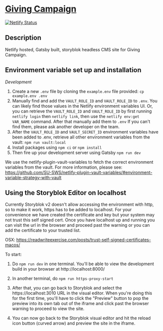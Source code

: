 # [Giving Campaign](https://github.com/SU-SWS/ood-giving-campaign)

[![Netlify Status](https://api.netlify.com/api/v1/badges/738e5599-7329-41a1-8429-82f8540636d9/deploy-status)](https://app.netlify.com/sites/giving-campaign/deploys)

Description
---

Netlify hosted, Gatsby built, storyblok headless CMS site for Giving Campaign.

Environment variable set up and installation
---

_Development_

1. Create a new `.env` file by cloning the `example.env` file provided:
`cp example.env .env`
2. Manually find and add the `VAULT_ROLE_ID` and `VAULT_ROLE_ID` to `.env`. You can likely find those values in the Netlify environment variables UI.
Or, you can retrieve the `VAULT_ROLE_ID` and `VAULT_ROLE_ID` by first running `netlify login` then `netlify link`, then use the `netlify env:get VAR_NAME` command. After that manually add them to `.env`
If you can't find them, please ask another developer on the team.
3. After the `VAULT_ROLE_ID` and `VAULT_SECRET_ID` environment variables have been added to .env, retrieve all other environment variables from the vault:
`npm run vault:local`
4. Install packages using `npm ci` or `npm install`
5. Then fire up your development server using Gatsby
`npm run dev`

We use the netlify-plugin-vault-variables to fetch the correct environment variables from the vault. For more information, please see:
https://github.com/SU-SWS/netlify-plugin-vault-variables/#environment-variable-strategy-with-vault

Using the Storyblok Editor on localhost
---

Currently Storyblok v2 doesn't allow accessing the environment with http, so to make it work, https has to be added to localhost. For your convenience we have created the certificate and key but your system may not trust this self signed cert. Once you have localhost up and running you can visit the url in the browser and proceed past the warning or you can add the certificate to your trusted list.

OSX:
https://readwriteexercise.com/posts/trust-self-signed-certificates-macos/

To start:

1. Do `npm run dev` in one terminal. You'll be able to view the development build in your browser at http://localhost:8000/

2. In another terminal, do `npm run https-proxy-start`

3. After that, you can go back to Storyblok and select the https://localhost:3010 URL in the visual editor. When you're doing this for the first time, you'll have to click the "Preview" button to pop the preview into its own tab out of the iframe and click past the browser warning to proceed to view the site.

4. You can now go back to the Storyblok visual editor and hit the reload icon button (curved arrow) and preview the site in the iframe.
